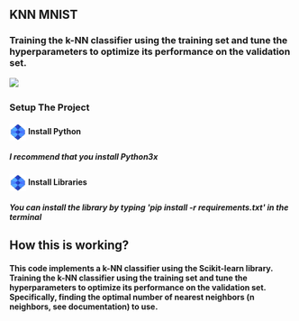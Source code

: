 <h2> KNN MNIST </h2>
<h3> Training the k-NN classifier using the training set and tune the hyperparameters to optimize its performance on the validation set. </h3>
<img src="https://i.imgur.com/qHAcfhX.gif">
<h3> Setup The Project </h3>
<h4><img align="center" src="https://raw.githubusercontent.com/efecanxrd/efecanxrd/main/images/xe.gif" width="30"> Install Python <h4>
<h5>I recommend that you install Python3x </h5>
<h4><img align="center" src="https://raw.githubusercontent.com/efecanxrd/efecanxrd/main/images/xe.gif" width="30"> Install Libraries </h4>
<h5> You can install the library by typing 'pip install -r requirements.txt' in the terminal </h5>
<h2> How this is working? </h2>
  <h4> This code implements a k-NN classifier using the Scikit-learn library. Training the k-NN classifier using the training set and tune the hyperparameters to optimize its performance on the validation set. Specifically, finding the optimal number of nearest neighbors (n neighbors, see documentation) to use.
